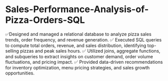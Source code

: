 # Sales-Performance-Analysis-of-Pizza-Orders-SQL
✅Designed and managed a relational database to analyze pizza sales trends, order frequency, and revenue generation.
✅ Executed SQL queries to compute total orders, revenue, and sales distribution, identifying top-selling pizzas and peak sales hours.
✅ Utilized joins, aggregate functions, and subqueries to extract insights on customer demand, order volume fluctuations, and pricing impact.
✅ Provided data-driven recommendations for inventory optimization, menu pricing strategies, and sales growth opportunities.

